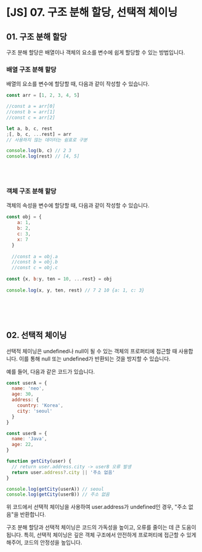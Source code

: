 # [JS] 07. 구조 분해 할당, 선택적 체이닝
## 01. 구조 분해 할당
구조 분해 할당은 배열이나 객체의 요소를 변수에 쉽게 할당할 수 있는 방법입니다.

### 배열 구조 분해 할당
배열의 요소를 변수에 할당할 때, 다음과 같이 작성할 수 있습니다.

```javascript
const arr = [1, 2, 3, 4, 5]

//const a = arr[0]
//const b = arr[1]
//const c = arr[2]

let a, b, c, rest
;[, b, c, ...rest] = arr 
// 사용하지 않는 데이터는 쉼표로 구분

console.log(b, c) // 2 3
console.log(rest) // [4, 5]
```
<br><br>

### 객체 구조 분해 할당
객체의 속성을 변수에 할당할 때, 다음과 같이 작성할 수 있습니다.

```javascript
const obj = {
    a: 1,
    b: 2,
    c: 3,
    x: 7
  }
    
  //const a = obj.a
  //const b = obj.b
  //const c = obj.c
  
const {x, b:y, ten = 10, ...rest} = obj
    
console.log(x, y, ten, rest) // 7 2 10 {a: 1, c: 3}
```
<br><br><br>

## 02. 선택적 체이닝
선택적 체이닝은 undefined나 null이 될 수 있는 객체의 프로퍼티에 접근할 때 사용합니다. 이를 통해 null 또는 undefined가 반환되는 것을 방지할 수 있습니다.

예를 들어, 다음과 같은 코드가 있습니다.

```javascript
const userA = {
  name: 'neo',
  age: 30,
  address: {
    country: 'Korea',
    city: 'seoul'
  }
}

const userB = {
  name: 'Java',
  age: 22,
}

function getCity(user) {
  // return user.address.city -> userB 오류 발생
  return user.address?.city || '주소 없음' 
}

console.log(getCity(userA)) // seoul
console.log(getCity(userB)) // 주소 없음
```
위 코드에서 선택적 체이닝을 사용하여 user.address가 undefined인 경우, "주소 없음"을 반환합니다.

구조 분해 할당과 선택적 체이닝은 코드의 가독성을 높이고, 오류를 줄이는 데 큰 도움이 됩니다. 특히, 선택적 체이닝은 깊은 객체 구조에서 안전하게 프로퍼티에 접근할 수 있게 해주어, 코드의 안정성을 높입니다.



